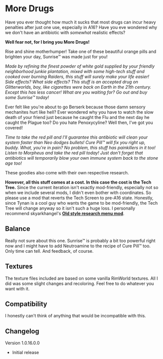 # More Drugs
Have you ever thought how much it sucks that most drugs can incur heavy penalties after just one use, especially in A16? Have you eve wondered why we don't have an antibiotic with *somewhat* realistic effects?

**Well fear not, for I bring you More Drugs!**

Rise and shine motherhumper! Take one of these beautiful orange pills and brighten your day, Sunrise™ was made just for you!

*Made by refining the finest powder of white gold supplied by your friendly neighborhood junkie plantation, mixed with some high-tech stuff and cooked over burning Raiders, this stuff will surely make your life easier! Side effects? What side effects? This stuff is an accepted drug on Glitterworlds, boy, like cigarettes were back on Earth in the 21th century. Except this has less cancer! What are you waiting for? Go out and buy some Sunrise™ today!*

Ever felt like you're about to go Berserk because those damn sensory mechanites hurt like hell? Ever wondered why you have to watch the slow death of your friend just because he caught the Flu and the next day he caught the Plague too? Do you hate Penoxycyline? Well then, I've got you covered!

*Time to take the red pill and I'll guarantee this antibiotic will clean your system faster than Neo dodges bullets! Cure Pill™ will fix you right up, buddy. What, you're in pain? No problem, this stuff has painkillers in it too! Listen to Morpheus and take the red pill today! Just don't forget that antibiotics will temporarily blow your own immune system back to the stone age too!*

These goodies also come with their own respective research.

**However, all this stuff comes at a cost. In this case the cost is the Tech Tree.**
Since the current iteration isn't exactly mod-friendly, especially not so when we include several mods, I didn't even bother with coordinates. So please use a mod that reverts the Tech Screen to pre-A16 state. Honestly, since Tynan is a cool guy who wants the game to be mod-friendly, the Tech Tree will change anyway so it isn't such a huge loss.
I personally recommend skyarkhangel's **[Old style research menu mod](https://ludeon.com/forums/index.php?topic=28609.0)**.

## Balance
Really not sure about this one. Sunrise™ is probably a bit too powerful right now and I might have to add Neutroamine to the recipe of Cure Pill™ too. Only time can tell. And feedback, of course.

## Textures
The texture files included are based on some vanilla RimWorld textures. All I did was some slight changes and recoloring. Feel free to do whatever you want with it.

## Compatibility
I honestly can't think of anything that would be incompatible with this.

## Changelog
Version 1.0.16.0.0
- Initial release
